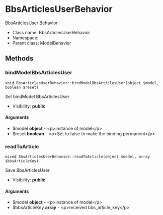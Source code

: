 BbsArticlesUserBehavior
===============

BbsArticlesUser Behavior




* Class name: BbsArticlesUserBehavior
* Namespace: 
* Parent class: ModelBehavior







Methods
-------


### bindModelBbsArticlesUser

    void BbsArticlesUserBehavior::bindModelBbsArticlesUser(object $model, boolean $reset)

Set bindModel BbsArticlesUser



* Visibility: **public**


#### Arguments
* $model **object** - &lt;p&gt;instance of model&lt;/p&gt;
* $reset **boolean** - &lt;p&gt;Set to false to make the binding permanent&lt;/p&gt;



### readToArticle

    mixed BbsArticlesUserBehavior::readToArticle(object $model, array $bbsArticleKey)

Save BbsArticlesUser



* Visibility: **public**


#### Arguments
* $model **object** - &lt;p&gt;instance of model&lt;/p&gt;
* $bbsArticleKey **array** - &lt;p&gt;received bbs_article_key&lt;/p&gt;


